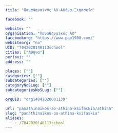 ```yaml
---
title: "Παναθηναϊκός ΑΟ-Αθήνα-Ξιφασκία"

facebook: ""

website: ""
organisation: "Παναθηναϊκός ΑΟ"
facebookorg: "https://www.pao1908.com/"
websiteorg: "no"
UID: "7042020140113school"
cities: ["Αθήνα"]
perioxi: ""
address: ""

places: [""]
categories: [""]
subcategories: [""]
categoryNoSLug: [""]
subcategoriesNoSLug: [""]

orgUID: "org14042020001139"

url: "panathinaikos-ao-athina-ksifaskia/athina"
slug: "panathinaikos-ao-athina-ksifaskia"
aliases:
    - /7042020140113school
---
```





